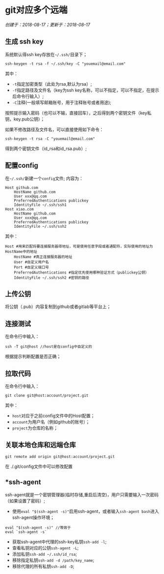 # git对应多个远端

*创建于：2018-08-17；更新于：2018-08-17*

## 生成 ssh key

系统默认得ssh key存放在`~/.ssh/`目录下；
```
ssh-keygen -t rsa -f ~/.ssh/key -C "youemail@email.com"
```
其中：
- `-t`指定加密类型（此处为rsa,默认为rsa）;
- `-f`指定路径及文件名（key为ssh key名称，可以不指定，可以不指定，在提示后命令行输入）;
- `-C`注释(一般填写邮箱账号，用于注释账号或者用途);

按照提示输入密码（也可以不输，直接回车），之后得到两个密钥文件（key私钥，key.pub公钥）；

如果不修改路径及文件名，可以直接使用如下命令：
```
ssh-keygen -t rsa -C "youemail@email.com"
```
得到两个密钥文件（id_rsa和id_rsa.pub）;

## 配置config

在`~/.ssh/`新建一个`config`文件;
内容为：
```
Host github.com
    HostName github.com
    User xxx@qq.com
    PreferredAuthentications publickey
    IdentityFile ~/.ssh/ssh1
Host xiao.com
    HostName github.com
    User xxx@qq.com
    PreferredAuthentications publickey
    IdentityFile ~/.ssh/ssh2
```
其中：
```
Host #用来匹配将要连接服务器得地址，可是使用任意字段或者通配符，实际使用的地址为HostName中的地址
    HostName #真正连接服务器的地址
    User #自定义用户名
    Port #自定义端口号
    PreferredAuthentications #指定优先使用哪种验证方式（publickey公钥）
    IdentityFile ~/.ssh/ssh2 #密钥的路径
```

## 上传公钥

将公钥（.pub）内容复制到github或者gitlab等平台上；

## 连接测试

在命令行中输入：
```
ssh -T git@host //host是在config中自定义的
```
根据提示判断配置是否正确；

## 拉取代码

在命令行中输入：
```
git clone git@host:account/project.git
```
其中：
- `host`对应于之前config文件中的Host配置；
- `account`为用户名（例如github的账号）；
- `project`为仓库的名称；

## 关联本地仓库和远端仓库

```
git remote add origin git@host:account/project.git
```
在 ./.git/config文件中可以修改配置

## *ssh-agent

ssh-agent就是一个密钥管理器(临时存储,重启后清空)，用户只需要输入一次密码（如果设置了密码）;

- 使用`eval "$(ssh-agent -s)"`启用ssh-agent，或者输入`ssh-agent bash`进入ssh-agent操作环境；
```
eval "$(ssh-agent -s)" //等效于
eval `ssh-agent -s`
```
- 获取ssh-agent中代理的ssh-key私钥`ssh-add -l`;
- 查看私钥对应的公钥`ssh-agent -L`;
- 添加私钥`ssh-add ~/.ssh/id_rsa`;
- 移除指定私钥`ssh-add -d /path/key_name`;
- 移除代理的所有私钥`ssh-add -D`;